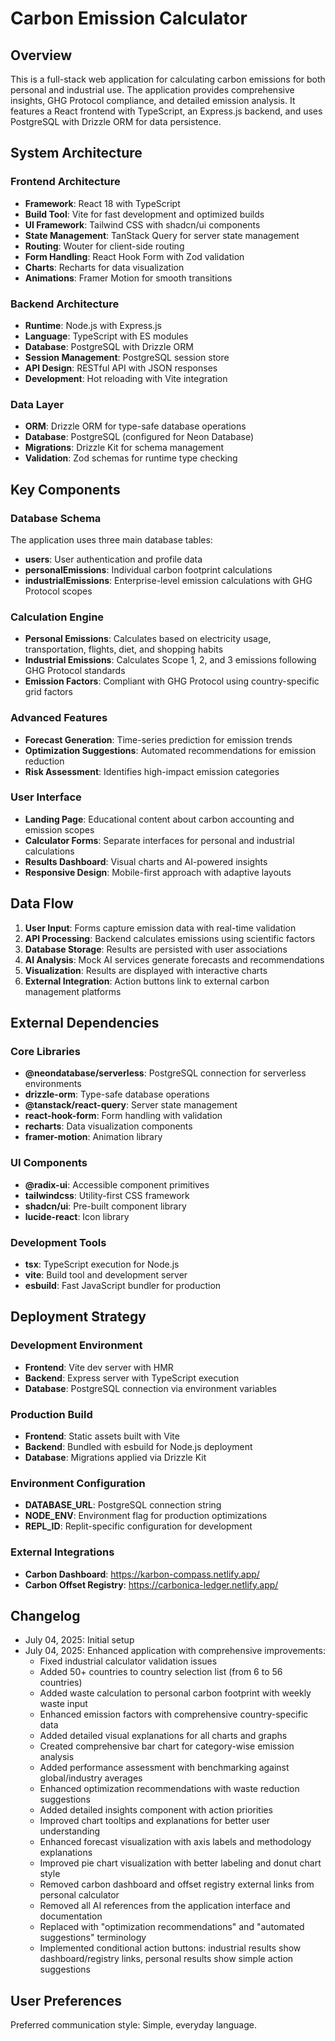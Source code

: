 # Carbon Emission Calculator

## Overview

This is a full-stack web application for calculating carbon emissions for both personal and industrial use. The application provides comprehensive insights, GHG Protocol compliance, and detailed emission analysis. It features a React frontend with TypeScript, an Express.js backend, and uses PostgreSQL with Drizzle ORM for data persistence.

## System Architecture

### Frontend Architecture
- **Framework**: React 18 with TypeScript
- **Build Tool**: Vite for fast development and optimized builds
- **UI Framework**: Tailwind CSS with shadcn/ui components
- **State Management**: TanStack Query for server state management
- **Routing**: Wouter for client-side routing
- **Form Handling**: React Hook Form with Zod validation
- **Charts**: Recharts for data visualization
- **Animations**: Framer Motion for smooth transitions

### Backend Architecture
- **Runtime**: Node.js with Express.js
- **Language**: TypeScript with ES modules
- **Database**: PostgreSQL with Drizzle ORM
- **Session Management**: PostgreSQL session store
- **API Design**: RESTful API with JSON responses
- **Development**: Hot reloading with Vite integration

### Data Layer
- **ORM**: Drizzle ORM for type-safe database operations
- **Database**: PostgreSQL (configured for Neon Database)
- **Migrations**: Drizzle Kit for schema management
- **Validation**: Zod schemas for runtime type checking

## Key Components

### Database Schema
The application uses three main database tables:
- **users**: User authentication and profile data
- **personalEmissions**: Individual carbon footprint calculations
- **industrialEmissions**: Enterprise-level emission calculations with GHG Protocol scopes

### Calculation Engine
- **Personal Emissions**: Calculates based on electricity usage, transportation, flights, diet, and shopping habits
- **Industrial Emissions**: Calculates Scope 1, 2, and 3 emissions following GHG Protocol standards
- **Emission Factors**: Compliant with GHG Protocol using country-specific grid factors

### Advanced Features
- **Forecast Generation**: Time-series prediction for emission trends
- **Optimization Suggestions**: Automated recommendations for emission reduction
- **Risk Assessment**: Identifies high-impact emission categories

### User Interface
- **Landing Page**: Educational content about carbon accounting and emission scopes
- **Calculator Forms**: Separate interfaces for personal and industrial calculations
- **Results Dashboard**: Visual charts and AI-powered insights
- **Responsive Design**: Mobile-first approach with adaptive layouts

## Data Flow

1. **User Input**: Forms capture emission data with real-time validation
2. **API Processing**: Backend calculates emissions using scientific factors
3. **Database Storage**: Results are persisted with user associations
4. **AI Analysis**: Mock AI services generate forecasts and recommendations
5. **Visualization**: Results are displayed with interactive charts
6. **External Integration**: Action buttons link to external carbon management platforms

## External Dependencies

### Core Libraries
- **@neondatabase/serverless**: PostgreSQL connection for serverless environments
- **drizzle-orm**: Type-safe database operations
- **@tanstack/react-query**: Server state management
- **react-hook-form**: Form handling with validation
- **recharts**: Data visualization components
- **framer-motion**: Animation library

### UI Components
- **@radix-ui**: Accessible component primitives
- **tailwindcss**: Utility-first CSS framework
- **shadcn/ui**: Pre-built component library
- **lucide-react**: Icon library

### Development Tools
- **tsx**: TypeScript execution for Node.js
- **vite**: Build tool and development server
- **esbuild**: Fast JavaScript bundler for production

## Deployment Strategy

### Development Environment
- **Frontend**: Vite dev server with HMR
- **Backend**: Express server with TypeScript execution
- **Database**: PostgreSQL connection via environment variables

### Production Build
- **Frontend**: Static assets built with Vite
- **Backend**: Bundled with esbuild for Node.js deployment
- **Database**: Migrations applied via Drizzle Kit

### Environment Configuration
- **DATABASE_URL**: PostgreSQL connection string
- **NODE_ENV**: Environment flag for production optimizations
- **REPL_ID**: Replit-specific configuration for development

### External Integrations
- **Carbon Dashboard**: https://karbon-compass.netlify.app/
- **Carbon Offset Registry**: https://carbonica-ledger.netlify.app/

## Changelog

- July 04, 2025: Initial setup
- July 04, 2025: Enhanced application with comprehensive improvements:
  - Fixed industrial calculator validation issues
  - Added 50+ countries to country selection list (from 6 to 56 countries)
  - Added waste calculation to personal carbon footprint with weekly waste input
  - Enhanced emission factors with comprehensive country-specific data
  - Added detailed visual explanations for all charts and graphs
  - Created comprehensive bar chart for category-wise emission analysis
  - Added performance assessment with benchmarking against global/industry averages
  - Enhanced optimization recommendations with waste reduction suggestions
  - Added detailed insights component with action priorities
  - Improved chart tooltips and explanations for better user understanding
  - Enhanced forecast visualization with axis labels and methodology explanations
  - Improved pie chart visualization with better labeling and donut chart style
  - Removed carbon dashboard and offset registry external links from personal calculator
  - Removed all AI references from the application interface and documentation
  - Replaced with "optimization recommendations" and "automated suggestions" terminology
  - Implemented conditional action buttons: industrial results show dashboard/registry links, personal results show simple action suggestions

## User Preferences

Preferred communication style: Simple, everyday language.